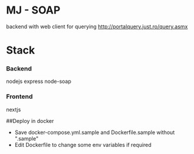 # MJ - SOAP
backend with web client for querying http://portalquery.just.ro/query.asmx 

# Stack
### Backend
nodejs
express
node-soap

### Frontend
  nextjs

##Deploy in docker

 * Save docker-compose.yml.sample and Dockerfile.sample without ".sample"
 * Edit Dockerfile to change some env variables if required
 
